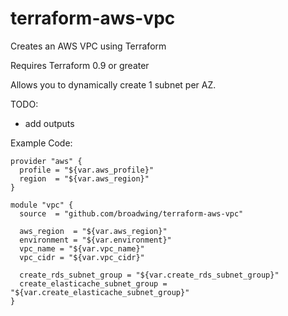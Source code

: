 # terraform-aws-vpc
Creates an AWS VPC using Terraform

Requires Terraform 0.9 or greater

Allows you to dynamically create 1 subnet per AZ.

TODO:
* add outputs

Example Code:

```
provider "aws" {
  profile = "${var.aws_profile}"
  region  = "${var.aws_region}"
}

module "vpc" {
  source  = "github.com/broadwing/terraform-aws-vpc"

  aws_region  = "${var.aws_region}"
  environment = "${var.environment}"
  vpc_name = "${var.vpc_name}"
  vpc_cidr = "${var.vpc_cidr}"

  create_rds_subnet_group = "${var.create_rds_subnet_group}"
  create_elasticache_subnet_group = "${var.create_elasticache_subnet_group}"
}
```
